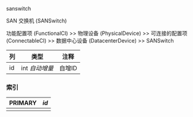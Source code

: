sanswitch

SAN 交换机 (SANSwitch)

功能配置项 (FunctionalCI) >> 物理设备 (PhysicalDevice) >> 可连接的配置项 (ConnectableCI) >> 数据中心设备 (DatacenterDevice) >> SANSwitch

| 列   | 类型           | 注释   |
| :--- | -------------- | ------ |
| id   | int *自动增量* | 自增ID |

### 索引

| PRIMARY | *id* |
| :------ | ---- |
|         |      |